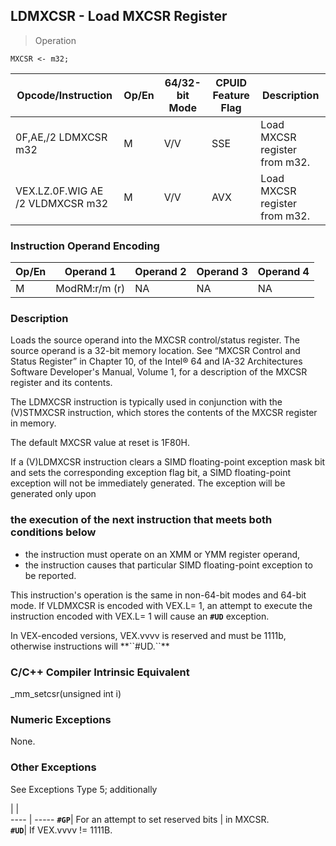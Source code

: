 ## LDMXCSR - Load MXCSR Register

> Operation

``` slim
MXCSR <- m32;

```

 Opcode/Instruction              | Op/En| 64/32-bit Mode| CPUID Feature Flag| Description                  
 ---  | --- | --- | --- | ---
 0F,AE,/2 LDMXCSR m32            | M    | V/V           | SSE               | Load MXCSR register from m32.
 VEX.LZ.0F.WIG AE /2 VLDMXCSR m32| M    | V/V           | AVX               | Load MXCSR register from m32.

### Instruction Operand Encoding
 Op/En| Operand 1    | Operand 2| Operand 3| Operand 4
 ---  | --- | --- | --- | ---
 M    | ModRM:r/m (r)| NA       | NA       | NA       

### Description
Loads the source operand into the MXCSR control/status register. The source
operand is a 32-bit memory location. See “MXCSR Control and Status Register”
in Chapter 10, of the Intel® 64 and IA-32 Architectures Software Developer's
Manual, Volume 1, for a description of the MXCSR register and its contents.

The LDMXCSR instruction is typically used in conjunction with the (V)STMXCSR
instruction, which stores the contents of the MXCSR register in memory.

The default MXCSR value at reset is 1F80H.

If a (V)LDMXCSR instruction clears a SIMD floating-point exception mask bit
and sets the corresponding exception flag bit, a SIMD floating-point exception
will not be immediately generated. The exception will be generated only upon
### the execution of the next instruction that meets both conditions below

 - the instruction must operate on an XMM or YMM register operand,
 - the instruction causes that particular SIMD floating-point exception to be reported.

This instruction's operation is the same in non-64-bit modes and 64-bit mode.
If VLDMXCSR is encoded with VEX.L= 1, an attempt to execute the instruction
encoded with VEX.L= 1 will cause an **``#UD``** exception.

<aside class="notification">
In VEX-encoded versions, VEX.vvvv is reserved and must be 1111b, otherwise
instructions will **``#UD.``**
</aside>



### C/C++ Compiler Intrinsic Equivalent
_mm_setcsr(unsigned int i)


### Numeric Exceptions
None.


### Other Exceptions
See Exceptions Type 5; additionally

   | |  
---- | -----
 **``#GP``**| For an attempt to set reserved bits
    | in MXCSR.                          
 **``#UD``**| If VEX.vvvv != 1111B.              
